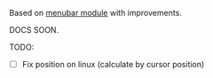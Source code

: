 Based on [menubar module](https://github.com/maxogden/menubar) with improvements.

DOCS SOON.

TODO:

- [ ] Fix position on linux (calculate by cursor position)